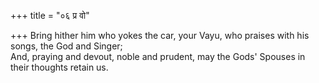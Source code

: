 +++
title = "०६ प्र वो"

+++
Bring hither him who yokes the car, your Vayu, who praises with his songs, the God and Singer;  
     And, praying and devout, noble and prudent, may the Gods' Spouses in their thoughts retain us.